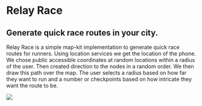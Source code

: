# Relay Race

## Generate quick race routes in your city.

Relay Race is a simple map-kit implementation to generate quick race routes for runners. Using location services we get the location of the phone. We chose public accessible coordinates at random locations within a radius of the user. Then created direction to the nodes in a random order. We then draw this path over the map. The user selects a radius based on how far they want to run and a number or checkpoints based on how intricate they want the route to be. 

[![](/relay-race.gif)](https://www.youtube.com/watch?v=Ki2qutMnzxI)

